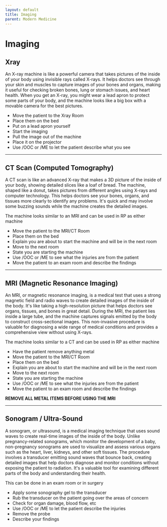```yaml
---
layout: default
title: Imaging
parent: Modern Medicine
---
```


# Imaging

## Xray
An X-ray machine is like a powerful camera that takes pictures of the inside of your body using invisible rays called X-rays. It helps doctors see through your skin and muscles to capture images of your bones and organs, making it useful for checking broken bones, lung or stomach issues, and heart health. When you get an X-ray, you might wear a lead apron to protect some parts of your body, and the machine looks like a big box with a movable camera for the best pictures.

- Move the patient to the Xray Room
- Place them on the bed
- Put on a lead apron yourself
- Start the imaging
- Pull the image out of the machine
- Place it on the projector
- Use /OOC or /ME to let the patient describe what you see

---

## CT Scan (Computed Tomography)
A CT scan is like an advanced X-ray that makes a 3D picture of the inside of your body, showing detailed slices like a loaf of bread. The machine, shaped like a donut, takes pictures from different angles using X-rays and computer technology. This helps doctors see your bones, organs, and tissues more clearly to identify any problems. It's quick and may involve some buzzing sounds while the machine creates the detailed images.

The machine looks similar to an MRI and can be used in RP as either machine

- Move the patient to the MRI/CT Room
- Place them on the bed
- Explain you are about to start the machine and will be in the next room
- Move to the next room
- State you are starting the machine
- Use /OOC or /ME to see what the injuries are from the patient
- Move the patient to an exam room and describe the findings

---

## MRI (Magnetic Resonance Imaging)
An MRI, or magnetic resonance imaging, is a medical test that uses a strong magnetic field and radio waves to create detailed images of the inside of the body. It's like taking a high-resolution picture that helps doctors see organs, tissues, and bones in great detail. During the MRI, the patient lies inside a large tube, and the machine captures signals emitted by the body to construct cross-sectional images. This non-invasive procedure is valuable for diagnosing a wide range of medical conditions and provides a comprehensive view without using X-rays.

The machine looks similar to a CT and can be used in RP as either machine

- Have the patient remove anything metal
- Move the patient to the MRI/CT Room
- Place them on the bed
- Explain you are about to start the machine and will be in the next room
- Move to the next room
- State you are starting the machine
- Use /OOC or /ME to see what the injuries are from the patient
- Move the patient to an exam room and describe the findings

**REMOVE ALL METAL ITEMS BEFORE USING THE MRI**

---

## Sonogram / Ultra-Sound
A sonogram, or ultrasound, is a medical imaging technique that uses sound waves to create real-time images of the inside of the body. Unlike pregnancy-related sonograms, which monitor the development of a baby, non-pregnancy sonograms are used to visualize and assess various organs such as the heart, liver, kidneys, and other soft tissues. The procedure involves a transducer emitting sound waves that bounce back, creating detailed images that help doctors diagnose and monitor conditions without exposing the patient to radiation. It's a valuable tool for examining different parts of the body and understanding their health.

This can be done in an exam room or in surgery

- Apply some sonography gel to the transducer
- Rub the transducer on the patient going over the areas of concern
- Check for organ damage, blood flow, etc
- Use /OOC or /ME to let the patient describe the injuries
- Remove the probe
- Describe your findings